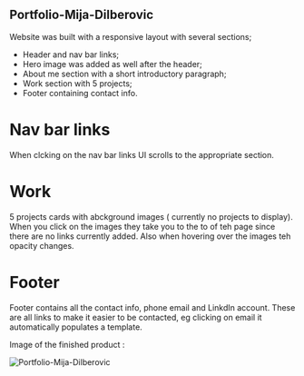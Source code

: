 ## Portfolio-Mija-Dilberovic
 
Website was built with a responsive layout with several sections;

* Header and nav bar links;
* Hero image was added as well after the header;
* About me section with a short introductory paragraph;
* Work section with 5 projects;
* Footer containing contact info.

# Nav bar links 

When clcking on the nav bar links UI scrolls to the appropriate section.

# Work 

5 projects cards with abckground images ( currently no projects to display). When you click on the images they take you to the to of teh page since there are no links currently added. Also when hovering over the images teh opacity changes. 


# Footer

Footer contains all the contact info, phone email and LinkdIn account. These are all links to make it easier to be contacted, eg clicking on email it automatically populates a template.

Image of the finished product : 

![Portfolio-Mija-Dilberovic](./Assets/02-advanced-css-homework-demo.gif)






